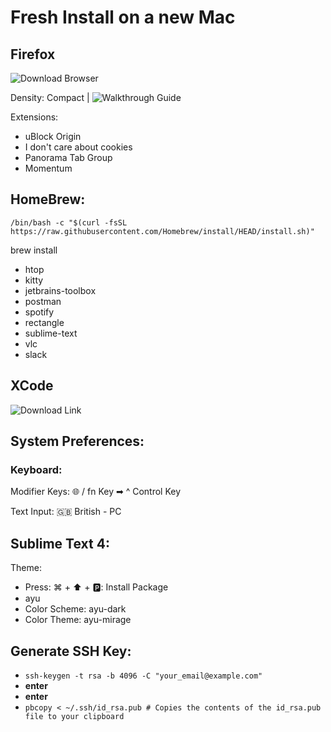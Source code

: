 # Fresh Install on a new Mac

## Firefox
![Download Browser](https://www.mozilla.org/en-GB/firefox/new/)

Density: Compact  |
![Walkthrough Guide](https://support.mozilla.org/en-US/kb/compact-mode-workaround-firefox)

Extensions:
  - uBlock Origin
  - I don't care about cookies
  - Panorama Tab Group
  - Momentum

## HomeBrew:
`/bin/bash -c "$(curl -fsSL https://raw.githubusercontent.com/Homebrew/install/HEAD/install.sh)"`

brew install
  - htop
  - kitty
  - jetbrains-toolbox
  - postman
  - spotify
  - rectangle
  - sublime-text
  - vlc
  - slack

## XCode
![Download Link](https://apps.apple.com/us/app/xcode/id497799835?mt=12)

## System Preferences:
### Keyboard:
Modifier Keys: 🌐 / fn Key ➡ ^ Control Key

Text Input: 🇬🇧 British - PC

## Sublime Text 4:
Theme:

- Press: ⌘ + ⬆️ + 🅿️: Install Package
- ayu
- Color Scheme: ayu-dark
- Color Theme: ayu-mirage

## Generate SSH Key:
- `ssh-keygen -t rsa -b 4096 -C "your_email@example.com"`
- **enter**
- **enter**
- `pbcopy < ~/.ssh/id_rsa.pub # Copies the contents of the id_rsa.pub file to your clipboard`
